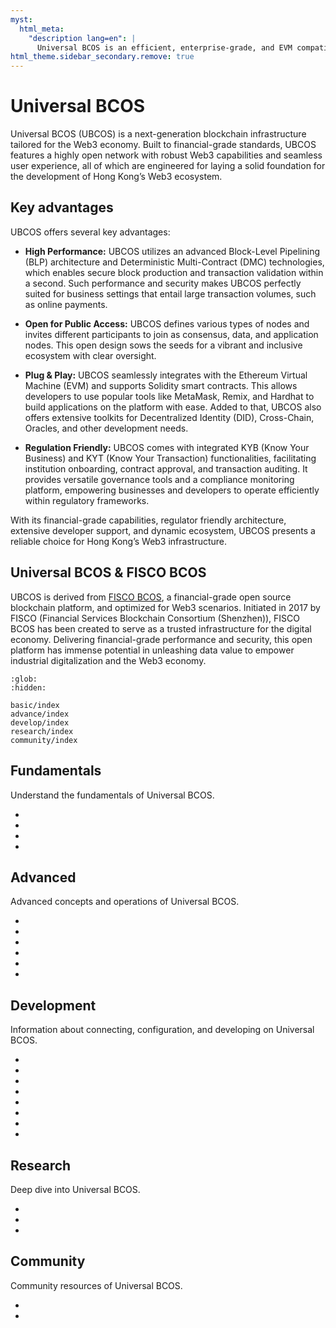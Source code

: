 ```yaml
---
myst:
  html_meta:
    "description lang=en": |
      Universal BCOS is an efficient, enterprise-grade, and EVM compatible blockchain platform.
html_theme.sidebar_secondary.remove: true
---
```

# Universal BCOS

Universal BCOS (UBCOS) is a next-generation blockchain infrastructure tailored for the Web3 economy. Built to financial-grade standards, UBCOS features a highly open network with robust Web3 capabilities and seamless user experience, all of which are engineered for laying a solid foundation for the development of Hong Kong’s Web3 ecosystem.

## Key advantages

UBCOS offers several key advantages:

- **High Performance:** UBCOS utilizes an advanced Block-Level Pipelining (BLP) architecture and Deterministic Multi-Contract (DMC) technologies, which enables secure block production and transaction validation within a second. Such performance and security makes UBCOS perfectly suited for business settings that entail large transaction volumes, such as online payments.

- **Open for Public Access:** UBCOS defines various types of nodes and invites different participants to join as consensus, data, and application nodes. This open design sows the seeds for a vibrant and inclusive ecosystem with clear oversight.

- **Plug & Play:** UBCOS seamlessly integrates with the Ethereum Virtual Machine (EVM) and supports Solidity smart contracts. This allows developers to use popular tools like MetaMask, Remix, and Hardhat to build applications on the platform with ease. Added to that, UBCOS also offers extensive toolkits for Decentralized Identity (DID), Cross-Chain, Oracles, and other development needs.

- **Regulation Friendly:** UBCOS comes with integrated KYB (Know Your Business) and KYT (Know Your Transaction) functionalities, facilitating institution onboarding, contract approval, and transaction auditing. It provides versatile governance tools and a compliance monitoring platform, empowering businesses and developers to operate efficiently within regulatory frameworks.

With its financial-grade capabilities, regulator friendly architecture, extensive developer support, and dynamic ecosystem, UBCOS presents a reliable choice for Hong Kong’s Web3 infrastructure.

## Universal BCOS & FISCO BCOS

UBCOS is derived from [FISCO BCOS](https://github.com/FISCO-BCOS/FISCO-BCOS), a financial-grade open source blockchain platform, and optimized for Web3 scenarios. Initiated in 2017 by FISCO (Financial Services Blockchain Consortium (Shenzhen)), FISCO BCOS has been created to serve as a trusted infrastructure for the digital economy. Delivering financial-grade performance and security, this open platform has immense potential in unleashing data value to empower industrial digitalization and the Web3 economy.

```{toctree}
:glob: 
:hidden:

basic/index
advance/index
develop/index
research/index
community/index
```

## Fundamentals

Understand the fundamentals of Universal BCOS.

- [](./basic/blockchain.md)
- [](./basic/web3.md)
- [](./basic/dapp.md)
- [](./basic/wallet.md)

## Advanced

Advanced concepts and operations of Universal BCOS.

- [](./advance/accounts.md)
- [](./advance/transactions.md)
- [](./advance/gas.md)
- [](./advance/nodes.md)
- [](./advance/consensus.md)
- [](./advance/evm.md)

## Development

Information about connecting, configuration, and developing on Universal BCOS.

- [](./develop/wallet_usage.md)
- [](./develop/remix_usage.md)
- [](./develop/explorer_usage.md)
- [](./develop/solidity.md)
- [](./develop/networks.md)
- [](./develop/deploy_guide.md)
- [](./develop/dapp_guide.md)
- [](./develop/compile_from_source.md)

## Research

Deep dive into Universal BCOS.

- [](./research/ecosystem.md)
- [](./research/archetecture.md)
- [](./research/security.md)

## Community

Community resources of Universal BCOS.

- [](./community/contribute.md)
- [](./community/events.md)

